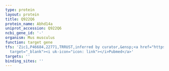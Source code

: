 ```yaml
---
type: protein
layout: protein
title: Q922Q6
protein_name: Abhd14a
uniprot_accession: Q922Q6
ncbi_gene_id: '-'
organism: Mus musculus
function: target gene
tfs: 'Zic1,P46684,22771,TRRUST,inferred by curator,&ensp;<a href="https://www.ncbi.nlm.nih.gov/pubmed/?term=14667578%5Buid%5D"
  target="_blank"><i uk-icon="icon: link"></i>Pubmed</a>'
targets: ''
binding_sites: ''
---
```

